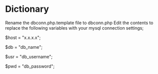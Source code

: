# Dictionary

Rename the dbconn.php.template file to dbconn.php
Edit the contents to replace the following variables with your mysql connection settings;

$host = "x.x.x.x";

$db = "db_name";

$usr = "db_username";

$pwd = "db_password";
